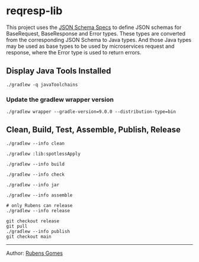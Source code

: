 # reqresp-lib

This project uses the [JSON Schema Specs](https://json-schema.org/) to define
JSON schemas for BaseRequest, BaseResponse and Error types. These
types are converted from the corresponding JSON Schema to Java types.
And those Java types may be used as base types to be used by microservices
request and response, where the Error type is used to return errors.

## Display Java Tools Installed

```shell
./gradlew -q javaToolchains
```
### Update the gradlew wrapper version

```shell
./gradlew wrapper --gradle-version=9.0.0 --distribution-type=bin
```

## Clean, Build, Test, Assemble, Publish, Release

```shell
./gradlew --info clean
```

```shell
./gradlew :lib:spotlessApply
```

```shell
./gradlew --info build
```

```shell
./gradlew --info check
```

```shell
./gradlew --info jar
```

```shell
./gradlew --info assemble
```

```shell
# only Rubens can release
./gradlew --info release
```

```shell
git checkout release
git pull
./gradlew --info publish
git checkout main
```

---
Author:  [Rubens Gomes](https://rubensgomes.com/)



